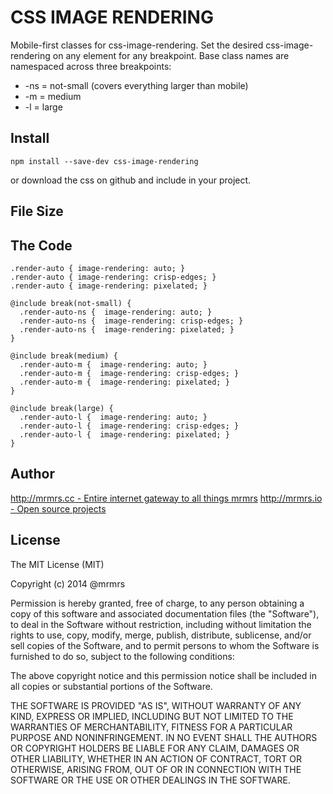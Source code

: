 # CSS IMAGE RENDERING

  Mobile-first classes for css-image-rendering.
  Set the desired css-image-rendering on any element for any breakpoint.
  Base class names are namespaced across three breakpoints:

*  -ns = not-small (covers everything larger than mobile)
*  -m  = medium
*  -l  = large

## Install
```
npm install --save-dev css-image-rendering
```
or download the css on github and include in your project.

## File Size


## The Code
```
.render-auto { image-rendering: auto; }
.render-auto { image-rendering: crisp-edges; }
.render-auto { image-rendering: pixelated; }

@include break(not-small) {
  .render-auto-ns {  image-rendering: auto; }
  .render-auto-ns {  image-rendering: crisp-edges; }
  .render-auto-ns {  image-rendering: pixelated; }
}

@include break(medium) {
  .render-auto-m {  image-rendering: auto; }
  .render-auto-m {  image-rendering: crisp-edges; }
  .render-auto-m {  image-rendering: pixelated; }
}

@include break(large) {
  .render-auto-l {  image-rendering: auto; }
  .render-auto-l {  image-rendering: crisp-edges; }
  .render-auto-l {  image-rendering: pixelated; }
}

```

## Author

[http://mrmrs.cc - Entire internet gateway to all things mrmrs](http://mrmrs.cc)
[http://mrmrs.io - Open source projects](http://mrmrs.io)

## License

The MIT License (MIT)

Copyright (c) 2014 @mrmrs

Permission is hereby granted, free of charge, to any person obtaining a copy
of this software and associated documentation files (the "Software"), to deal
in the Software without restriction, including without limitation the rights
to use, copy, modify, merge, publish, distribute, sublicense, and/or sell
copies of the Software, and to permit persons to whom the Software is
furnished to do so, subject to the following conditions:

The above copyright notice and this permission notice shall be included in
all copies or substantial portions of the Software.

THE SOFTWARE IS PROVIDED "AS IS", WITHOUT WARRANTY OF ANY KIND, EXPRESS OR
IMPLIED, INCLUDING BUT NOT LIMITED TO THE WARRANTIES OF MERCHANTABILITY,
FITNESS FOR A PARTICULAR PURPOSE AND NONINFRINGEMENT. IN NO EVENT SHALL THE
AUTHORS OR COPYRIGHT HOLDERS BE LIABLE FOR ANY CLAIM, DAMAGES OR OTHER
LIABILITY, WHETHER IN AN ACTION OF CONTRACT, TORT OR OTHERWISE, ARISING FROM,
OUT OF OR IN CONNECTION WITH THE SOFTWARE OR THE USE OR OTHER DEALINGS IN
THE SOFTWARE.

